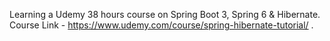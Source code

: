 Learning a Udemy 38 hours course on Spring Boot 3, Spring 6 & Hibernate. Course Link - https://www.udemy.com/course/spring-hibernate-tutorial/ .
